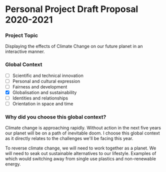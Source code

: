 # Personal Project Draft Proposal 2020-2021

### Project Topic

Displaying the effects of Climate Change on our future planet in an interactive manner.

### Global Context

- [ ] Scientific and technical innovation
- [ ] Personal and cultural expression
- [ ] Fairness and development
- [x] Globalisation and sustainability
- [ ] Identities and relationships
- [ ] Orientation in space and time

### Why did you choose this global context?

Climate change is approaching rapidly. Without action in the next five years our planet will be on a path of inevitable doom. I choose this global context as it directly relates to the challenges we'll be facing this year. 

To reverse climate change, we will need to work together as a planet. We will need to seak out sustainable alternatives to our lifestyle. Examples of which would switching away from single use plastics and non-renewable energy.


